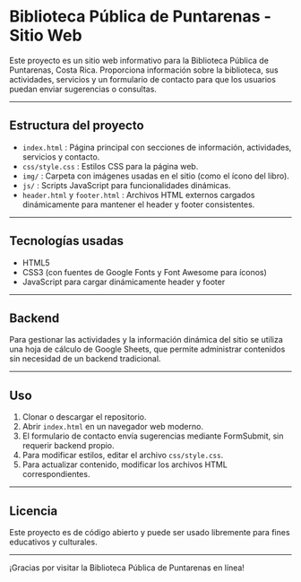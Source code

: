 # Biblioteca Pública de Puntarenas - Sitio Web

Este proyecto es un sitio web informativo para la Biblioteca Pública de Puntarenas, Costa Rica. Proporciona información sobre la biblioteca, sus actividades, servicios y un formulario de contacto para que los usuarios puedan enviar sugerencias o consultas.

---

## Estructura del proyecto

- `index.html` : Página principal con secciones de información, actividades, servicios y contacto.
- `css/style.css` : Estilos CSS para la página web.
- `img/` : Carpeta con imágenes usadas en el sitio (como el ícono del libro).
- `js/` : Scripts JavaScript para funcionalidades dinámicas.
- `header.html` y `footer.html` : Archivos HTML externos cargados dinámicamente para mantener el header y footer consistentes.

---

## Tecnologías usadas

- HTML5
- CSS3 (con fuentes de Google Fonts y Font Awesome para íconos)
- JavaScript para cargar dinámicamente header y footer

---

## Backend

Para gestionar las actividades y la información dinámica del sitio se utiliza una hoja de cálculo de Google Sheets, que permite administrar contenidos sin necesidad de un backend tradicional.

---

## Uso

1. Clonar o descargar el repositorio.
2. Abrir `index.html` en un navegador web moderno.
3. El formulario de contacto envía sugerencias mediante FormSubmit, sin requerir backend propio.
4. Para modificar estilos, editar el archivo `css/style.css`.
5. Para actualizar contenido, modificar los archivos HTML correspondientes.

---


## Licencia

Este proyecto es de código abierto y puede ser usado libremente para fines educativos y culturales.

---

¡Gracias por visitar la Biblioteca Pública de Puntarenas en línea!
